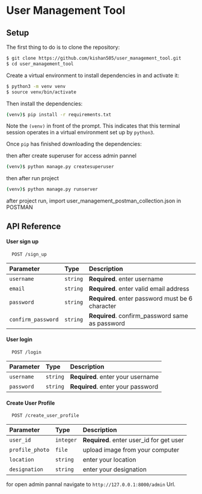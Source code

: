 # User Management Tool 

## Setup

The first thing to do is to clone the repository:

```sh
$ git clone https://github.com/kishan505/user_management_tool.git
$ cd user_management_tool
```

Create a virtual environment to install dependencies in and activate it:

```sh
$ python3 -m venv venv
$ source venv/bin/activate
```

Then install the dependencies:

```sh
(venv)$ pip install -r requirements.txt
```
Note the `(venv)` in front of the prompt. This indicates that this terminal
session operates in a virtual environment set up by `python3`.

Once `pip` has finished downloading the dependencies:

then after create superuser for access admin pannel

```sh
(venv)$ python manage.py createsuperuser
```

then after run project

```sh
(venv)$ python manage.py runserver
```

after project run, import user_management_postman_collection.json in POSTMAN

## API Reference

#### User sign up

```http
  POST /sign_up
```

| Parameter | Type     | Description                |
| :-------- | :------- | :------------------------- |
| `username` | `string` | **Required**. enter username   |
| `email` | `string` | **Required**. enter valid email address   |
| `password` | `string` | **Required**. enter password must be 6 character |
| `confirm_password` | `string` | **Required**. confirm_password same as password  |



#### User login

```http
  POST /login
```

| Parameter | Type     | Description                |
| :-------- | :------- | :------------------------- |
| `username` | `string` | **Required**. enter your username   |
| `password` | `string` | **Required**. enter your password   |


#### Create User Profile

```http
  POST /create_user_profile
```

| Parameter | Type     | Description                |
| :-------- | :------- | :------------------------- |
| `user_id` | `integer` | **Required**. enter user_id for get user  |
| `profile_photo` | `file` | upload image from your computer   |
| `location` | `string` | enter your location   |
| `designation` | `string` | enter your designation   |



for open admin pannal navigate to  `http://127.0.0.1:8000/admin`  Url.
